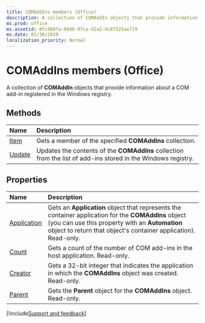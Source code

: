 ```yaml
---
title: COMAddIns members (Office)
description: A collection of COMAddIn objects that provide information about a COM add-in registered in the Windows registry.
ms.prod: office
ms.assetid: 0fc908fa-0846-07ca-d2a2-4c87525ae719
ms.date: 01/30/2019
localization_priority: Normal
---
```



# COMAddIns members (Office)

A collection of **COMAddIn** objects that provide information about a COM add-in registered in the Windows registry.

## Methods

|Name|Description|
|:-----|:-----|
|[Item](../../Office.COMAddIns.Item.md)|Gets a member of the specified **COMAddIns** collection.|
|[Update](../../Office.COMAddIns.Update.md)|Updates the contents of the **COMAddIns** collection from the list of add-ins stored in the Windows registry.|

## Properties

|Name|Description|
|:-----|:-----|
|[Application](../../Office.COMAddIns.Application.md)|Gets an **Application** object that represents the container application for the **COMAddIns** object (you can use this property with an **Automation** object to return that object's container application). Read-only.|
|[Count](../../Office.COMAddIns.Count.md)|Gets a count of the number of COM add-ins in the host application. Read-only.|
|[Creator](../../Office.COMAddIns.Creator.md)|Gets a 32-bit integer that indicates the application in which the **COMAddIns** object was created. Read-only.|
|[Parent](../../Office.COMAddIns.Parent.md)|Gets the **Parent** object for the **COMAddIns** object. Read-only.|

[!include[Support and feedback](~/includes/feedback-boilerplate.md)]